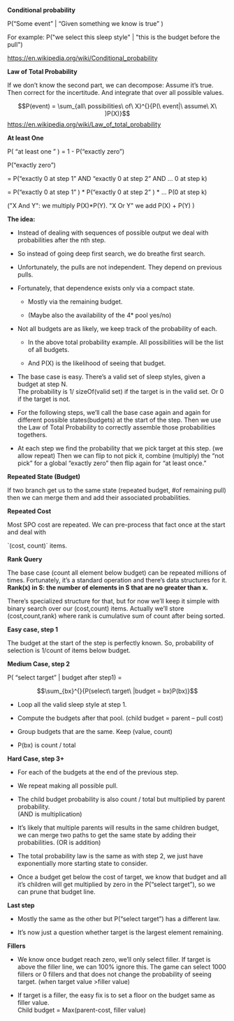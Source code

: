 **Conditional probability**

P(“Some event” \| “Given something we know is true” )

For example:
P("we select this sleep style" | "this is the budget before the pull")

<https://en.wikipedia.org/wiki/Conditional_probability>

**Law of Total Probability**

If we don’t know the second part, we can decompose: Assume it’s true. Then correct for the incertitude. And integrate that over all possible values.

$$P(event) = \sum_{all\ possibilities\ of\ X}^{}{P(\ event|\ assume\ X\ )P(X)}$$
<https://en.wikipedia.org/wiki/Law_of_total_probability>

**At least One**

P( “at least one ” ) = 1 - P(“exactly zero”)

P(“exactly zero”)

= P(“exactly 0 at step 1” AND “exactly 0 at step 2” AND … 0 at step k)

= P(“exactly 0 at step 1” ) \* P(“exactly 0 at step 2” ) \* … P(0 at step k)

("X And Y": we multiply P(X)*P(Y). "X Or Y" we add P(X) + P(Y) )

**The idea:**

- Instead of dealing with sequences of possible output we deal with probabilities after the nth step.

- So instead of going deep first search, we do breathe first search.

- Unfortunately, the pulls are not independent. They depend on previous pulls.

- Fortunately, that dependence exists only via a compact state.

  - Mostly via the remaining budget.

  - (Maybe also the availability of the 4\* pool yes/no)

- Not all budgets are as likely, we keep track of the probability of each.

  - In the above total probability example. All possibilities will be the list of all budgets.

  - And P(X) is the likelihood of seeing that budget.

- The base case is easy. There’s a valid set of sleep styles, given a budget at step N.  
  The probability is 1/ sizeOf(valid set) if the target is in the valid set. Or 0 if the target is not.

- For the following steps, we’ll call the base case again and again for different possible states(budgets) at the start of the step. Then we use the Law of Total Probability to correctly assemble those probabilities togethers.

- At each step we find the probability that we pick target at this step. (we allow repeat) Then we can flip to not pick it, combine (multiply) the “not pick” for a global “exactly zero” then flip again for “at least once.”

**Repeated State (Budget)**

If two branch get us to the same state (repeated budget, \#of remaining pull) then we can merge them and add their associated probabilities.

**Repeated Cost**

Most SPO cost are repeated. We can pre-process that fact once at the start and deal with

\`(cost, count)\` items.

**Rank Query**

The base case (count all element below budget) can be repeated millions of times. Fortunately, it’s a standard operation and there’s data structures for it.  
**Rank(x) in S: the number of elements in S that are no greater than x.**

There’s specialized structure for that, but for now we’ll keep it simple with binary search over our (cost,count) items. Actually we’ll store (cost,count,rank) where rank is cumulative sum of count after being sorted.

**Easy case, step 1**

The budget at the start of the step is perfectly known. So, probability of selection is 1/count of items below budget.

**Medium Case, step 2**

P( “select target” \| budget after step1) = 

$$\sum_{bx}^{}{P(select\ target\ |budget = bx)P(bx)}$$

- Loop all the valid sleep style at step 1.

- Compute the budgets after that pool. (child budget = parent – pull cost)

- Group budgets that are the same. Keep (value, count)

- P(bx) is count / total

**Hard Case, step 3+**

- For each of the budgets at the end of the previous step.

- We repeat making all possible pull.

- The child budget probability is also count / total but multiplied by parent probability.  
  (AND is multiplication)

- It’s likely that multiple parents will results in the same children budget, we can merge two paths to get the same state by adding their probabilities. (OR is addition)

- The total probability law is the same as with step 2, we just have exponentially more starting state to consider.

- Once a budget get below the cost of target, we know that budget and all it’s children will get multiplied by zero in the P(“select target”), so we can prune that budget line.

**Last step**

- Mostly the same as the other but P(“select target”) has a different law.

- It’s now just a question whether target is the largest element remaining.

**Fillers**

- We know once budget reach zero, we’ll only select filler. If target is above the filler line, we can 100% ignore this. The game can select 1000 fillers or 0 fillers and that does not change the probability of seeing target. (when target value \>filler value)

- If target is a filler, the easy fix is to set a floor on the budget same as filler value.  
  Child budget = Max(parent-cost, filler value)
